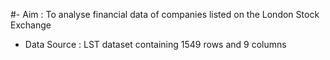 #- Aim : To analyse financial data of companies listed on the London Stock Exchange
 - Data Source : LST dataset containing 1549 rows and 9 columns
